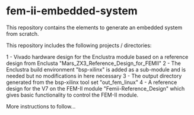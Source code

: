 # fem-ii-embedded-system
This repository contains the elements to generate an embedded system from scratch.

This repository includes the following projects / directories:

1 - Vivado hardware design for the Enclustra module based on a reference design from Enclusta "Mars_ZX3_Reference_Design_for_FEMII"
2 - The Enclustra build environment "bsp-xilinx" is added as a sub-module and is needed but no modifications in here necessary
3 - The output directory generated from the bsp-xilinx tool set "out_fem_linux"
4 - A reference design for the V7 on the FEM-II module "Femii-Reference_Design" which gives basic functionality to control the FEM-II module.

More instructions to follow...
